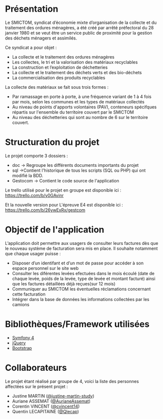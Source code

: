 # Présentation

Le SMICTOM, syndicat d’économie mixte d’organisation de la collecte et du traitement des ordures ménagères, a été créé par arrêté préfectoral du 28 janvier 1980 et se veut être un service public de proximité pour la gestion des déchets ménagers et assimilés.

Ce syndicat a pour objet :
- La collecte et le traitement des ordures ménagères 
- Les collectes, le tri et la valorisation des matériaux recyclables 
- La construction et l’exploitation de déchetteries 
- La collecte et le traitement des déchets verts et des bio-déchets 
- La commercialisation des produits recyclables

La collecte des matériaux se fait sous trois formes :
- Par ramassage en porte à porte, à une fréquence variant de 1 à 4 fois par mois,
selon les communes et les types de matériaux collectés 
- Au niveau de points d'apports volontaires (PAV), conteneurs spécifques répartis
sur l'ensemble du territoire couvert par le SMICTOM 
- Au niveau des déchetteries qui sont au nombre de 6 sur le territoire couvert.

# Structuration du projet

Le projet comporte 3 dossiers :
- doc -> Regroupe les différents documents importants du projet
- sql ->Contient l'historique de tous les scripts (SQL ou PHP) qui ont modifié la BDD.
- Gestocom -> Contient le code source de l'application

Le trello utilisé pour le projet en groupe est disponible ici : https://trello.com/b/y0GAvinr

Et la nouvelle version pour L'épreuve E4 est disponible ici : https://trello.com/b/26ywExRx/gestcom

# Objectif de l'application

L’application doit permettre aux usagers de consulter leurs factures dès que le nouveau système de facturation sera mis en place. Il souhaite notamment que chaque usager puisse :
- Disposer d’un identifant et d’un mot de passe pour accéder à son espace personnel sur le site web 
- Consulter les diférentes levées efectuées dans le mois écoulé (date de chaque levée, poids de la levée, type de levée et montant facturé) ainsi que les factures détaillées déjà reçues(sur 12 mois) 
- Communiquer au SMICTOM les éventuelles réclamations concernant cette facturation
- Intégrer dans la base de données les informations collectées par les camions


# Bibliothèques/Framework utilisées

- [Symfony 4](https://symfony.com/)
- [jQuery](https://jquery.com/)
- [Bootstrap](http://getbootstrap.com/)

# Collaborateurs

Le projet étant réalisé par groupe de 4, voici la liste des personnes affectées sur le présent projet : 
- Justine MARTIN ([@justine-martin-study](https://github.com/justine-martin-study))
- Auriane ASSEMAT ([@AurianeAssemat](https://github.com/AurianeAssemat))
- Corentin VINCENT ([@cvincent14](https://github.com/cvincent14))
- Quentin LECAPITAINE ([@Qlecap](https://github.com/Qlecap))

